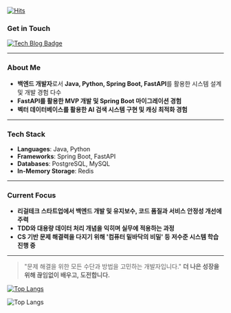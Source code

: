
[![Hits](https://hits.seeyoufarm.com/api/count/incr/badge.svg?url=https%3A%2F%2Fgithub.com%2Fthedev-junyoung&count_bg=%2376FB11&title_bg=%23198BD7&icon=github.svg&icon_color=%23000000&title=Visitors&edge_flat=false)](https://hits.seeyoufarm.com)

### Get in Touch

[![Tech Blog Badge](http://img.shields.io/badge/Blog-Visit-orange?style=flat-square&logo=hashnode&link=https://blog.cloudtest.shop)](https://velog.io/@thedev_junyoung/about) 

---

### About Me
- **백엔드 개발자**로서 **Java, Python, Spring Boot, FastAPI**를 활용한 시스템 설계 및 개발 경험 다수
- **FastAPI를 활용한 MVP 개발 및 Spring Boot 마이그레이션 경험**
- **벡터 데이터베이스를 활용한 AI 검색 시스템 구현 및 캐싱 최적화 경험**

---

### Tech Stack

- **Languages**: Java, Python
- **Frameworks**: Spring Boot, FastAPI
- **Databases**: PostgreSQL, MySQL
- **In-Memory Storage**: Redis

---

### Current Focus
- **리걸테크 스타트업에서 백엔드 개발 및 유지보수, 코드 품질과 서비스 안정성 개선에 주력**
- **TDD와 대용량 데이터 처리 개념을 익히며 실무에 적용하는 과정**
- **CS 기반 문제 해결력을 다지기 위해 '컴퓨터 밑바닥의 비밀' 등 저수준 시스템 학습 진행 중**




---

> "문제 해결을 위한 모든 수단과 방법을 고민하는 개발자입니다."
> **더 나은 성장을 위해 끊임없이 배우고, 도전합니다.**


[![Top Langs](https://github-stats-alpha.vercel.app/api?username=thedev-junyoung)](https://github-stats-alpha.vercel.app)


<!-- 방법 1: github-readme-streak-stats와 함께 사용할 수 있는 다른 언어 통계 서비스 -->
![Top Langs](https://github-profile-summary-cards.vercel.app/api/cards/repos-per-language?username=thedev-junyoung&theme=radical&v=1)




